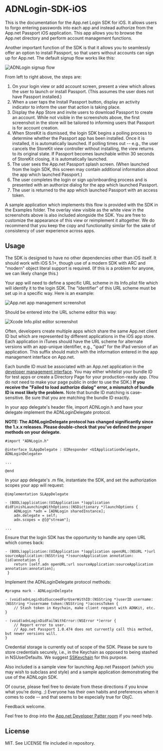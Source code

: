 # ADNLogin-SDK-iOS

This is the documentation for the App.net Login SDK for iOS. It allows users to forgo entering passwords into each app and instead authorize from the App.net Passport iOS application. This app allows you to browse the App.net directory and perform account management functions.

Another important function of the SDK is that it allows you to seamlessly offer an option to install Passport, so that users without accounts can sign up for App.net. The default signup flow works like this:

![ADNLogin signup flow](https://files.app.net/1/117340/a7LbnYnTL9IuretG0qkSwh5yWAGoAcItQQRhMWedBfz_Jeqwf5D5Hi2M57ZKeA2_aKrfFDQ3JVyAsAhy2Opx1TXCSstDUZ7EbviOelBNoEOw2aWsDXQ-VNLqYzyJdaScIQjiGOze037QGkAiSMQSPUmXTqHPL34c61twjVXTVW1FJvh2Lyt8d3GJDp1dUh1tA)

From left to right above, the steps are:

1. On your login view or add account screen, present a view which allows the user to launch or install Passport. (This assumes the user does not have Passport installed.)
2. When a user taps the Install Passport button, display an activity indicator to inform the user that action is taking place.
3. Display the App Store and invite users to download Passport to create an account. While not visible in the screenshots above, the first screenshot in the store will be tailored to informing users that Passport is for account creation.
4. When StoreKit is dismissed, the login SDK begins a polling process to determine whether the Passport app has been installed. Once it is installed, it is automatically launched. If polling times out -- e.g., the user cancels the StoreKit view controller without installing, the view returns to its original state. If Passport becomes launchable within 30 seconds of StoreKit closing, it is automatically launched.
5. The user sees the App.net Passport splash screen. (When launched from the login SDK, this screen may contain additional information about the app which launched Passport.)
6. The user completes the login or sign up/onboarding process and is presented with an authorize dialog for the app which launched Passport.
7. The user is returned to the app which launched Passport with an access token.

A sample application which implements this flow is provided with the SDK in the Examples folder. The overlay view visible as the white view in the screenshots above is also included alongside the SDK. You are free to customize the appearance of this view or reimplement it altogether. We do recommend that you keep the copy and functionality similar for the sake of consistency of user experience across apps.

## Usage

The SDK is designed to have no other dependencies other than iOS itself. It should work with iOS 5.1+, though use of a modern SDK with ARC and "modern" object literal support is required. (If this is a problem for anyone, we can likely change this.)

Your app will need to define a specific URL scheme in its Info.plist file which will identify it to the login SDK. The "Identifier" of this URL scheme must be set up in a specific way. Here is an example:

![App.net app management screenshot](https://files.app.net/1/66391/alRIGbbAO-F-mipHbxjQNU78eqZevQNlZinRToWKopnJ82S53arm0Ukm8IDmzexf9k-EpQNfAg2y21SrUnZT2Wn4UwepcDGlGlxylvgi1B26hE7koxYsxUp3kp_RZCbccRdBATHD1LzIDkgoAneqEuv6lasZefTQ16C0oxnr49kE)

Should be entered into the URL scheme editor this way:

![Xcode Info.plist editor screenshot](https://files.app.net/1/34450/a_mk_VrbaUl2WRLeE5vVbZ--R0WdluIo80CxSZ9NC1d1t35Mwbh9HjR6_jrPQSbamKvINn06ztwICNYpJoMhzHwHTqP7laHmXdWC4_vvRAFrpcpBfpXoWtwH77ohNePRsm0b-rhsnFjvzaSRniK_OPkUqf5H1Ai2z7CAhSHjP3Ek)

Often, developers create multiple apps which share the same App.net client ID but which are represented by different applications in the iOS app store. Each application in iTunes should have the URL scheme for alternate versions with an app-unique identifier, e.g., "ipad" for the iPad version of an application. This suffix should match with the information entered in the app management interface on App.net.

Each bundle ID must be associated with an App.net application in the [developer management interface](https://account.app.net/developer/apps/). You may either whitelist your bundle ID for test apps or create a Directory Page for your production-ready app. (You do not need to make your page public in order to use the SDK.) **If you receive the "Failed to load authorize dialog" error, a mismatch of bundle ID is most likely the problem.** Note that bundle ID matching is case-sensitive. Be sure that you are matching the bundle ID exactly.

In your app delegate's header file, import ADNLogin.h and have your delegate implement the ADNLoginDelegate protocol.

**NOTE: The ADNLoginDelegate protocol has changed significantly since the 1.x.x releases. Please double-check that you've defined the proper methods on your delegate.**

```objc
#import "ADNLogin.h"

@interface SLAppDelegate : UIResponder <UIApplicationDelegate, ADNLoginDelegate>

...

@end
```

In your app delegate's .m file, instantiate the SDK, and set the authorization scopes your app will request:

```objc
@implementation SLAppDelegate

- (BOOL)application:(UIApplication *)application didFinishLaunchingWithOptions:(NSDictionary *)launchOptions {
    ADNLogin *adn = [ADNLogin sharedInstance];
    adn.delegate = self;
    adn.scopes = @[@"stream"];

...
```

Ensure that the login SDK has the opportunity to handle any open URL which comes back:

```objc
- (BOOL)application:(UIApplication *)application openURL:(NSURL *)url sourceApplication:(NSString *)sourceApplication annotation:(id)annotation {
    return [self.adn openURL:url sourceApplication:sourceApplication annotation:annotation];
 }
```

Implement the ADNLoginDelegate protocol methods:

```objc
#pragma mark - ADNLoginDelegate

- (void)adnLoginDidSucceedForUserWithID:(NSString *)userID username:(NSString *)username token:(NSString *)accessToken {
    // Stash token in Keychain, make client request with ADNKit, etc.
}

- (void)adnLoginDidFailWithError:(NSError *)error {
    // Report error to user.
    // App.net Passport 1.0.474 does not currently call this method, but newer versions will.
}
```

Credential storage is currently out of scope of the SDK. Please be sure to store credentials securely, i.e., in the Keychain as opposed to being stashed in NSUserDefaults. We suggest [SSKeychain](https://github.com/soffes/sskeychain) for this purpose.

Also included is a sample view for launching App.net Passport (which you may wish to subclass and style) and a sample application demonstrating the use of the ADNLogin SDK.

Of course, please feel free to deviate from these directions if you know what you're doing. ;) Everyone has their own habits and preferences when it comes to code -- and that seems to be especially true for ObjC.

Feedback welcome.

Feel free to drop into the [App.net Developer Patter room](http://patter-app.net/room.html?channel=1383) if you need help.

## License

MIT. See LICENSE file included in repository.
